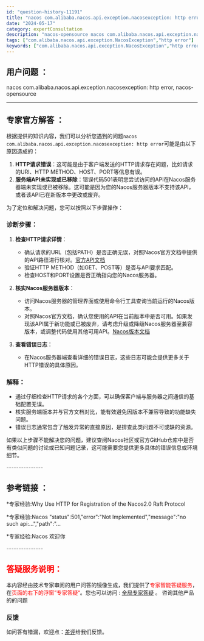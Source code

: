 ```yaml
---
id: "question-history-11191"
title: "nacos com.alibaba.nacos.api.exception.nacosexception: http error, nacos-opensource"
date: "2024-05-17"
category: expertConsultation
description: "nacos-opensource nacos com.alibaba.nacos.api.exception.nacosexception: http error,"
tags: ["com.alibaba.nacos.api.exception.NacosException","http error"]
keywords: ["com.alibaba.nacos.api.exception.NacosException","http error"]
---
```


## 用户问题 ： 
 nacos com.alibaba.nacos.api.exception.nacosexception: http error, nacos-opensource 

---------------
## 专家官方解答 ：

根据提供的知识内容，我们可以分析您遇到的问题`nacos com.alibaba.nacos.api.exception.nacosexception: http error`可能是由以下原因造成的：

1. **HTTP请求错误**：这可能是由于客户端发送的HTTP请求存在问题，比如请求的URI、HTTP METHOD、HOST、PORT等信息有误。
2. **服务端API未实现或已移除**：错误代码501表明您尝试访问的API在Nacos服务器端未实现或已被移除。这可能是因为您的Nacos服务器版本不支持该API，或者该API已在新版本中更改或废弃。

为了定位和解决问题，您可以按照以下步骤操作：

### 诊断步骤：

1. **检查HTTP请求详情**：
   - 确认请求的URL（包括PATH）是否正确无误，对照Nacos官方文档中提供的API路径进行核对。[官方API文档](https://nacos.io/docs/latest/guide/user/open-api/)
   - 验证HTTP METHOD（如GET、POST等）是否与API要求匹配。
   - 检查HOST和PORT设置是否正确指向您的Nacos服务器。

2. **核实Nacos服务器版本**：
   - 访问Nacos服务器的管理界面或使用命令行工具查询当前运行的Nacos版本。
   - 对照Nacos官方文档，确认您使用的API在当前版本中是否可用。如果发现该API属于新功能或已被废弃，请考虑升级或降级Nacos服务器至兼容版本，或调整代码使用其他可用API。[Nacos版本文档](https://nacos.io/zh-cn/docs/upgrade.html)

3. **查看错误日志**：
   - 在Nacos服务器端查看详细的错误日志，这些日志可能会提供更多关于HTTP错误的具体原因。

### 解释：

- 通过仔细检查HTTP请求的各个方面，可以确保客户端与服务器之间通信的基础配置无误。
- 核实服务端版本并与官方文档对比，能有效避免因版本不兼容导致的功能缺失问题。
- 错误日志通常包含了触发异常的直接原因，是排查此类问题不可或缺的资源。

如果以上步骤不能解决您的问题，建议查阅Nacos社区或官方GitHub仓库中是否有类似问题的讨论或已知问题记录，这可能需要您提供更多具体的错误信息或环境细节。


<font color="#949494">---------------</font> 


## 参考链接 ：

*专家经验:Why Use HTTP for Registration of the Nacos2.0 Raft Protocol 
 
 *专家经验:Nacos "status":501,"error":"Not Implemented","message":"no such api:...","path":"... 
 
 *专家经验:Nacos 欢迎你 


 <font color="#949494">---------------</font> 
 


## <font color="#FF0000">答疑服务说明：</font> 

本内容经由技术专家审阅的用户问答的镜像生成，我们提供了<font color="#FF0000">专家智能答疑服务</font>，在<font color="#FF0000">页面的右下的浮窗”专家答疑“</font>。您也可以访问 : [全局专家答疑](https://opensource.alibaba.com/chatBot) 。 咨询其他产品的的问题

### 反馈
如问答有错漏，欢迎点：[差评](https://ai.nacos.io/user/feedbackByEnhancerGradePOJOID?enhancerGradePOJOId=13730)给我们反馈。
